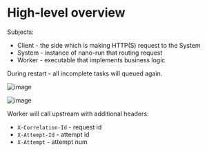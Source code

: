 # High-level overview

Subjects:

* Client - the side which is making HTTP(S) request to the System
* System - instance of nano-run that routing request
* Worker - executable that implements business logic

During restart - all incomplete tasks will queued again.

![image](https://user-images.githubusercontent.com/6597086/92712138-d8b58580-f38b-11ea-8a26-251df5c4ae13.png)

![image](https://user-images.githubusercontent.com/6597086/92578247-3085bb00-f2be-11ea-87de-e2c9d94a21fa.png)

Worker will call upstream with additional headers:

- `X-Correlation-Id` - request id
- `X-Attempt-Id` - attempt id
- `X-Attempt` - attempt num